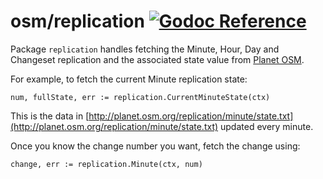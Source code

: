 osm/replication [![Godoc Reference](https://godoc.org/github.com/paulmach/osm/replication?status.svg)](https://godoc.org/github.com/paulmach/osm/replication)
===============

Package `replication` handles fetching the Minute, Hour, Day and Changeset replication
and the associated state value from [Planet OSM](http://planet.osm.org).

For example, to fetch the current Minute replication state:

	num, fullState, err := replication.CurrentMinuteState(ctx)

This is the data in [http://planet.osm.org/replication/minute/state.txt](http://planet.osm.org/replication/minute/state.txt)
updated every minute.

Once you know the change number you want, fetch the change using:

	change, err := replication.Minute(ctx, num)
